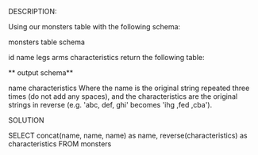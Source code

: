 DESCRIPTION:

Using our monsters table with the following schema:

monsters table schema

id
name
legs
arms
characteristics
return the following table:

** output schema**

name
characteristics
Where the name is the original string repeated three times (do not add any spaces), and the characteristics are the original strings in reverse (e.g. 'abc, def, ghi' becomes 'ihg ,fed ,cba').

SOLUTION

SELECT concat(name, name, name) as name, reverse(characteristics) as characteristics
FROM monsters